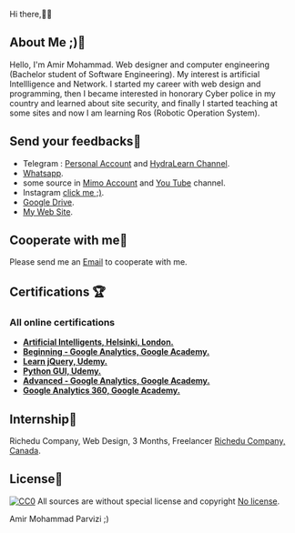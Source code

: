 Hi there,👋🏻

## About Me ;)💫

Hello, I'm Amir Mohammad.  Web designer and computer engineering (Bachelor student of Software Engineering).  My interest is artificial Intellligence and Network.  I started my career with web design and programming, then I became interested in honorary Cyber police in my country  and learned about site security, and finally I started teaching at some sites and now I am learning Ros (Robotic Operation System).

## Send your feedbacks🚀

- Telegram : [Personal Account](https://t.me/Ohom_mnm_ID_daram) and [HydraLearn Channel](https://t.me/HydraLearn).
- [Whatsapp](https://wa.me/09011325118).
- some source in [Mimo Account](https://getmimo.com/invite/715ay7) and [You Tube](https://www.youtube.com/channel/UCVpD4soBf5-zrTXScQohtHQ) channel.
- Instagram [click me ;)](https://instagram.com/awrsha.parvizi?utm_medium=copy_link).
- [Google Drive](https://drive.google.com/file/d/1-JAbCn7hOPv5mH65cUzajzVyyNWV5VTR/view?usp=drivesdk).
- [My Web Site](https://redl.ink/AmirMwhmd).

## Cooperate with me🎯

Please send me an  [Email](official.parvizi@gmail.com) to cooperate with me.

## Certifications 🏆

### All online certifications

- **[Artificial Intelligents,  Helsinki, London.](https://certificates.mooc.fi/validate/uwzjs879c1)**
- **[Beginning - Google Analytics, Google Academy.](https://analytics.google.com/analytics/academy/certificate/7v9YWTp9TRibZ68pZkreAA)**
- **[Learn jQuery, Udemy.](https://www.udemy.com/certificate/UC-22ac08d0-8085-4f4e-bb1a-f7a77c8c1f0a/)**
- **[Python GUI, Udemy.](https://www.udemy.com/certificate/UC-61474b52-b274-4054-81ac-2ad4271acbfc/)**
- **[Advanced - Google Analytics, Google Academy.](https://analytics.google.com/analytics/academy/certificate/JO4rNbB1TsyZjDrKVm795Q)**
- **[Google Analytics 360, Google Academy.](https://analytics.google.com/analytics/academy/certificate/tuL7ZhgqQ0afLype42VBRA)**


## Internship🔨

Richedu Company, Web Design, 3 Months, Freelancer [Richedu Company, Canada](richedu.co).

## License🤗
[![CC0](https://licensebuttons.net/p/zero/1.0/88x31.png)](https://creativecommons.org/publicdomain/zero/1.0/)
All  sources are without special license and copyright [No license]().

Amir Mohammad Parvizi ;)

